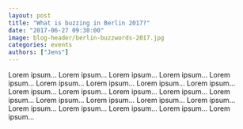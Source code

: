 ```yaml
---
layout: post
title: "What is buzzing in Berlin 2017?"
date: "2017-06-27 09:30:00"
image: blog-header/berlin-buzzwords-2017.jpg
categories: events
authors: ["Jens"]
---
```


<style>

.twitter-tweet {
  margin: auto;
}
</style>


Lorem ipsum...
Lorem ipsum...
Lorem ipsum...
Lorem ipsum...
Lorem ipsum...
Lorem ipsum...
Lorem ipsum...
Lorem ipsum...
Lorem ipsum...
Lorem ipsum...
Lorem ipsum...
Lorem ipsum...
Lorem ipsum...
Lorem ipsum...
Lorem ipsum...
Lorem ipsum...
Lorem ipsum...
Lorem ipsum...
Lorem ipsum...
Lorem ipsum...
Lorem ipsum...
Lorem ipsum...
Lorem ipsum...
